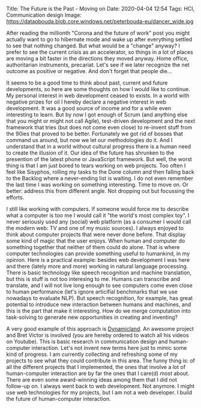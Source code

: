 Title: The Future is the Past - Moving on
Date: 2020-04-04 12:54
Tags: HCI, Communication design
Image: https://datapbouda.blob.core.windows.net/peterbouda-eu/dancer_wide.jpg

After reading the millionth "Corona and the future of work" post you might
actually want to go to hibernate mode and wake up after everything settled to
see that nothing changed. But what would be a "change" anyway? I prefer to see
the current crisis as an accelerator, so things in a lot of places are moving a
bit faster in the directions they moved anyway. Home office, authoritarian
instruments, precariat. Let's see if we later recognize the net outcome as
positive or negative. And don't forget that people die...

It seems to be a good time to think about past, current and future developments,
so here are some thoughts on how I would like to continue. My personal interest
in web development ceased to exists. In a world with negative prizes for oil I
hereby declare a negative interest in web development. It was a good source of
income and for a while even interesting to learn. But by now I got enough of
Scrum (and anything else that you might or might not call Agile), test-driven
development and the next framework that tries (but does not come even close) to
re-invent stuff from the 90ies that proved to be better. Fortunately we got rid
of bosses that command us around, but now we let our methodologies do it. And I
understand that in a world without cultural progress there is a human need to
create the illusion of it. Our idea of the future has shrunken to the presention
of the latest phone or JavaScript framework. But well, the worst thing is that I
am just bored to tears working on web projects. Too often I feel like Sisyphos,
rolling my tasks to the Done column and then falling back to the Backlog where a
never-ending list is waiting. I do not even remember the last time I was working
on something interesting. Time to move on. Or better: address this from
different angle. Not dropping out but focussing the efforts.

I still like working with computers. If someone would force me to describe what
a computer is too me I would call it "the world's most complex toy". I never
seriously used any (social) web platform (as a consumer I would call the modern
web: TV and one of my music sources). I always enjoyed to think about computer
projects that were never done before. That display some kind of magic that the
user enjoys. When human and computer do something together that neither of them
could do alone. That is where computer technologies can provide something useful
to humankind, in my opinion. Here is a practical example: besides web
development I was here and there (lately more and more) working in natural
language processing. There is basic technology like speech recognition and
machine translation, but this is stuff is not too interesing to me. Humans can
transcribe and translate, and I will not live long enough to see computers come
even close to human performance (let's ignore articifial benchmarks that we use
nowadays to evaluate NLP). But speech recognition, for example, has great
potential to introduce new interaction between humans and machines, and this is
the part that make it interesting. How do we merge computation into task-solving
to generate new opportunities in creating and inventing?

A very good example of this approach is [Dynamicland](https://dynamicland.org/).
An awesome project and Bret Victor is involved (you are hereby ordered to watch
all his videos on Youtube). This is basic research in communication design and
human-computer interaction. Let's not invent new terms here just to mimic some
kind of progress. I am currently collecting and refreshing some of my projects
to see what they could contribute in this area. The funny thing is: of all the
different projects that I implemented, the ones that involve a lot of
human-computer interaction are by far the ones that I care(d) most about. There
are even some award-winning ideas among them that I did not follow-up on. I
always went back to web development. Not anymore. I might use web technologies
for my projects, but I am not a web developer. I build the future of
human-computer interaction.

